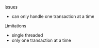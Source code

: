 Issues

 - can only handle one transaction at a time 
 
Limitations

- single threaded
- only one transaction at a time
